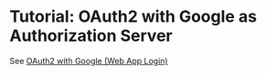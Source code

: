 # Tutorial: OAuth2 with Google as Authorization Server

See [OAuth2 with Google (Web App Login)](https://www.membrane-api.io/tutorials/oauth2/oauth2-google.html)